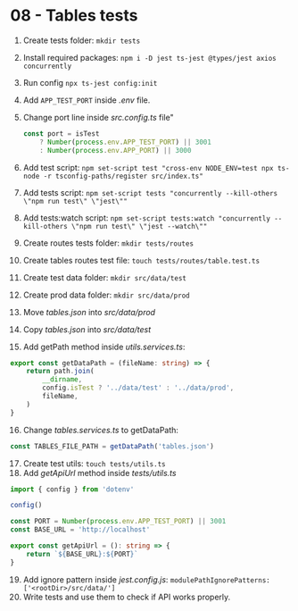 # 08 - Tables tests

1. Create tests folder: `mkdir tests`
2. Install required packages: `npm i -D jest ts-jest @types/jest axios concurrently`
3. Run config ```npx ts-jest config:init```
4. Add `APP_TEST_PORT` inside *.env* file.
5. Change port line inside *src.config.ts* file"
   ```ts
   const port = isTest
       ? Number(process.env.APP_TEST_PORT) || 3001
       : Number(process.env.APP_PORT) || 3000
   ```
6. Add test script: `npm set-script test "cross-env NODE_ENV=test npx ts-node -r tsconfig-paths/register src/index.ts"`
7. Add tests script: `npm set-script tests "concurrently --kill-others \"npm run test\" \"jest\""`
8. Add tests:watch script: `npm set-script tests:watch "concurrently --kill-others \"npm run test\" \"jest --watch\""`
9. Create routes tests folder: `mkdir tests/routes`
10. Create tables routes test file: `touch tests/routes/table.test.ts`
11. Create test data folder: `mkdir src/data/test`
12. Create prod data folder: `mkdir src/data/prod`
13. Move *tables.json* into *src/data/prod*
14. Copy *tables.json* into *src/data/test*

15. Add getPath method inside *utils.services.ts*:
   ```ts utils.services.ts
   export const getDataPath = (fileName: string) => {
       return path.join(
           __dirname,
           config.isTest ? '../data/test' : '../data/prod',
           fileName,
       )
   }
   ```

16. Change *tables.services.ts* to getDataPath:
   ```ts tables.service.ts
   const TABLES_FILE_PATH = getDataPath('tables.json')
   ```

17. Create test utils: ```touch tests/utils.ts```
18. Add *getApiUrl* method inside *tests/utils.ts*
   ```ts tests/utils.ts
   import { config } from 'dotenv'
   
   config()
   
   const PORT = Number(process.env.APP_TEST_PORT) || 3001
   const BASE_URL = 'http://localhost'
   
   export const getApiUrl = (): string => {
       return `${BASE_URL}:${PORT}`
   }
   ```
19. Add ignore pattern inside *jest.config.js*: `modulePathIgnorePatterns: ['<rootDir>/src/data/']`
20. Write tests and use them to check if API works properly. 